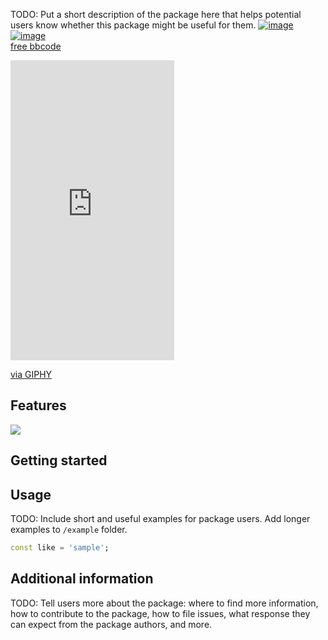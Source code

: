<!--
This README describes the package. If you publish this package to pub.dev,
this README's contents appear on the landing page for your package.

For information about how to write a good package README, see the guide for
[writing package pages](https://dart.dev/guides/libraries/writing-package-pages).

For general information about developing packages, see the Dart guide for
[creating packages](https://dart.dev/guides/libraries/create-library-packages)
and the Flutter guide for
[developing packages and plugins](https://flutter.dev/developing-packages).
-->

TODO: Put a short description of the package here that helps potential users
know whether this package might be useful for them.
<a href="https://ibb.co/kMbjYyK"><img src="https://i.ibb.co/PtXKBYx/image.png" alt="image" border="0"></a>
<a href="https://ibb.co/R4F4w90"><img src="https://i.ibb.co/jZNZXTM/image.png" alt="image" border="0"></a><br /><a target='_blank' href='https://imgbb.com/'>free bbcode</a><br />

<iframe src="https://giphy.com/embed/JEg2wCyYSA4feiswbK" width="262" height="480" frameBorder="0" class="giphy-embed" allowFullScreen></iframe><p><a href="https://giphy.com/gifs/JEg2wCyYSA4feiswbK">via GIPHY</a></p>

## Features

![](https://giphy.com/embed/JEg2wCyYSA4feiswbK)

## Getting started



## Usage

TODO: Include short and useful examples for package users. Add longer examples
to `/example` folder.

```dart
const like = 'sample';
```

## Additional information

TODO: Tell users more about the package: where to find more information, how to
contribute to the package, how to file issues, what response they can expect
from the package authors, and more.
